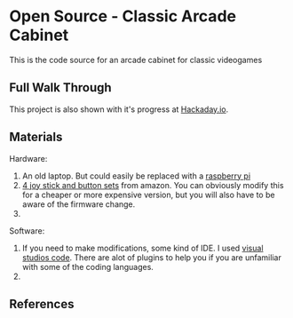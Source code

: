 # Open Source - Classic Arcade Cabinet
This is the code source for an arcade cabinet for classic videogames

## Full Walk Through
This project is also shown with it's progress at [Hackaday.io](https://hackaday.io/project/184559-open-source-classic-arcade-cabinet). 

## Materials
Hardware:
1. An old laptop. But could easily be replaced with a [raspberry pi](https://www.amazon.com/CanaKit-Raspberry-Pi-Extreme-Kit/dp/B08B6F8QRV/ref=sr_1_3?keywords=raspberry+pi&qid=1648247603&sr=8-3)
2. [4 joy stick and button sets](https://www.amazon.com/gp/product/B071WC7TGK/ref=ppx_yo_dt_b_asin_title_o06_s00?ie=UTF8&psc=1) from amazon. You can obviously modify this for a cheaper or more expensive version, but you will also have to be aware of the firmware change.
3. 

Software:
1. If you need to make modifications, some kind of IDE. I used [visual studios code](https://code.visualstudio.com/). There are alot of plugins to help you if you are unfamiliar with some of the coding languages.
2. 


## References
